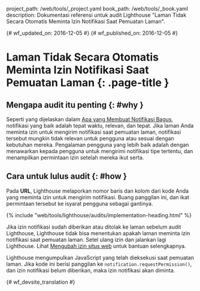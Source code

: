project_path: /web/tools/_project.yaml
book_path: /web/tools/_book.yaml
description: Dokumentasi referensi untuk audit Lighthouse "Laman Tidak Secara Otomatis Meminta Izin Notifikasi Saat Pemuatan Laman".

{# wf_updated_on: 2016-12-05 #}
{# wf_published_on: 2016-12-05 #}

# Laman Tidak Secara Otomatis Meminta Izin Notifikasi Saat Pemuatan Laman  {: .page-title }

## Mengapa audit itu penting {: #why }

Seperti yang dijelaskan dalam [Apa yang Membuat Notifikasi Bagus][good], notifikasi yang baik adalah
tepat waktu, relevan, dan tepat. Jika laman Anda meminta izin untuk mengirim
notifikasi saat pemuatan laman, notifikasi tersebut mungkin tidak relevan untuk pengguna
atau sesuai dengan kebutuhan mereka. Pengalaman pengguna yang lebih baik adalah dengan menawarkan kepada pengguna untuk mengirimi
notifikasi tipe tertentu, dan menampilkan permintaan izin
setelah mereka ikut serta.

[good]: /web/fundamentals/push-notifications/

## Cara untuk lulus audit {: #how }

Pada **URL**, Lighthouse melaporkan nomor baris dan kolom dari
kode Anda yang meminta izin untuk mengirim notifikasi. Buang panggilan ini,
dan ikat permintaan tersebut ke isyarat pengguna sebagai gantinya.

{% include "web/tools/lighthouse/audits/implementation-heading.html" %}

Jika izin notifikasi sudah diberikan atau ditolak ke laman sebelum
audit Lighthouse, Lighthouse tidak bisa menentukan apakah laman meminta
izin notifikasi saat pemuatan laman. Setel ulang izin dan jalankan
lagi Lighthouse. Lihat [Mengubah izin situs web][help] untuk bantuan selengkapnya.

Lighthouse mengumpulkan JavaScript yang telah dieksekusi saat pemuatan laman. Jika kode
ini berisi panggilan ke `notification.requestPermission()`, dan izin
notifikasi belum diberikan, maka izin notifikasi akan diminta.

[help]: https://support.google.com/chrome/answer/6148059


{# wf_devsite_translation #}
